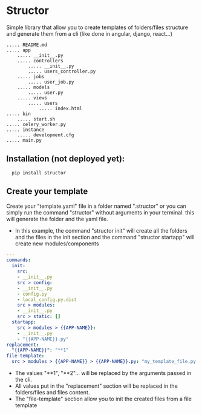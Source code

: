 # Structor
Simple library that allow you to create templates of folders/files structure and generate them from a cli (like done in angular, django, react...)

```shell script
..... README.md
..... app
	..... __init__.py
	..... controllers
		..... __init__.py
		..... users_controller.py
	..... jobs
		..... user_job.py
	..... models
		..... user.py
	..... views
		..... users
			..... index.html
..... bin
	..... start.sh
..... celery_worker.py
..... instance
	..... development.cfg
..... main.py
```

Installation (not deployed yet):
- 

```shell script
  pip install structor
```

Create your template
-
Create your "template.yaml" file in a folder named ".structor" or you can simply run the command "structor" without arguments in your terminal. this will generate the folder and the yaml file.
- In this example, the command "structor init" will create all the folders and the files in the init section and the command "structor startapp" will create new modules/components
```yaml
---
commands:
  init:
    src:
    - __init__.py
    src > config:
    - __init__.py
    - config.py
    - local_config.py.dist
    src > modules:
    - __init__.py
    src > static: []
  startapp:
    src > modules > {{APP-NAME}}:
    - __init__.py
    - "{{APP-NAME}}.py"
replacement:
  "{{APP-NAME}}": "**1"
file-template:
  src > modules > {{APP-NAME}} > {{APP-NAME}}.py: "my_template_file.py.struct"
```

- The values "**1", "**2"... will be replaced by the arguments passed in the cli.
- All values put in the "replacement" section will be replaced in the folders/files and files content.
- The "file-template" section allow you to init the created files from a file template
